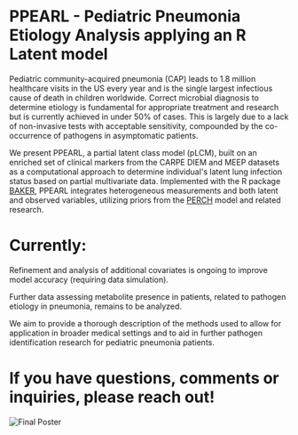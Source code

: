 # **PPEARL** - Pediatric Pneumonia Etiology Analysis applying an R Latent model

Pediatric community-acquired pneumonia (CAP) leads to 1.8 million healthcare visits in the US every year and is the single largest infectious 
cause of death in children worldwide. Correct microbial diagnosis to determine etiology is fundamental for appropriate treatment and research 
but is currently achieved in under 50% of cases. This is largely due to a lack of non-invasive tests with acceptable sensitivity, compounded 
by the co-occurrence of pathogens in asymptomatic patients.

We present PPEARL, a partial latent class model (pLCM), built on an enriched set of clinical markers from the CARPE DIEM and MEEP datasets as 
a computational approach to determine individual's latent lung infection status based on partial multivariate data. Implemented with 
the R package [BAKER](https://CRAN.R-project.org/package=baker), PPEARL integrates heterogeneous measurements and both latent and observed 
variables, utilizing priors from the [PERCH](https://pubmed.ncbi.nlm.nih.gov/31257127/) model and related research. 

# **Currently:**
Refinement and analysis of additional covariates is ongoing to improve model accuracy (requiring data simulation). 

Further data assessing metabolite presence in patients, related to pathogen etiology in pneumonia, remains to be analyzed.

We aim to provide a thorough description of the methods used to allow for application in broader medical settings and to aid in further pathogen 
identification research for pediatric pneumonia patients.

# If you have questions, comments or inquiries, please reach out!

![Final Poster](https://github.com/user-attachments/assets/3546505b-d8ca-4d36-9682-100fdbc8349c)
